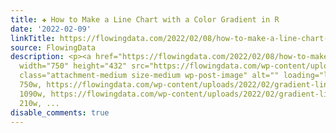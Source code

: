```yaml
---
title: ✚ How to Make a Line Chart with a Color Gradient in R
date: '2022-02-09'
linkTitle: https://flowingdata.com/2022/02/08/how-to-make-a-line-chart-with-a-color-gradient-in-r/
source: FlowingData
description: <p><a href="https://flowingdata.com/2022/02/08/how-to-make-a-line-chart-with-a-color-gradient-in-r/"><img
  width="750" height="432" src="https://flowingdata.com/wp-content/uploads/2022/02/gradient-line-tutorial-1-750x432.png"
  class="attachment-medium size-medium wp-post-image" alt="" loading="lazy" srcset="https://flowingdata.com/wp-content/uploads/2022/02/gradient-line-tutorial-1-750x432.png
  750w, https://flowingdata.com/wp-content/uploads/2022/02/gradient-line-tutorial-1-1090x628.png
  1090w, https://flowingdata.com/wp-content/uploads/2022/02/gradient-line-tutorial-1-210x121.png
  210w, ...
disable_comments: true
---
```

<p><a href="https://flowingdata.com/2022/02/08/how-to-make-a-line-chart-with-a-color-gradient-in-r/"><img width="750" height="432" src="https://flowingdata.com/wp-content/uploads/2022/02/gradient-line-tutorial-1-750x432.png" class="attachment-medium size-medium wp-post-image" alt="" loading="lazy" srcset="https://flowingdata.com/wp-content/uploads/2022/02/gradient-line-tutorial-1-750x432.png 750w, https://flowingdata.com/wp-content/uploads/2022/02/gradient-line-tutorial-1-1090x628.png 1090w, https://flowingdata.com/wp-content/uploads/2022/02/gradient-line-tutorial-1-210x121.png 210w, ...